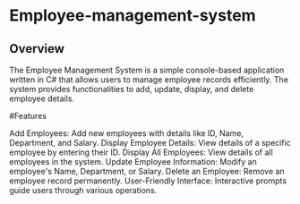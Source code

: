 # Employee-management-system
## Overview

The Employee Management System is a simple console-based application written in C# that allows users to manage employee records efficiently. The system provides functionalities to add, update, display, and delete employee details.

#Features

Add Employees: Add new employees with details like ID, Name, Department, and Salary.
Display Employee Details: View details of a specific employee by entering their ID.
Display All Employees: View details of all employees in the system.
Update Employee Information: Modify an employee's Name, Department, or Salary.
Delete an Employee: Remove an employee record permanently.
User-Friendly Interface: Interactive prompts guide users through various operations.
